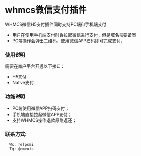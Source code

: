 # whmcs微信支付插件
WHMCS微信H5支付插件同时支持PC端和手机端支付
- 用户在使用手机端支付时会拉起微信进行支付，但是域名需要备案
- PC端操作会弹出二维码，使用微信APP扫码即可完成支付。
### 使用说明
需要在商户平台开通以下接口：
- H5支付
- Native支付


### 功能说明
- PC端使用微信APP扫码支付；
- 手机端直接拉起微信APP支付；
- 支持WHMCS操作退款原路返还；

### 联系方式:
```
  Wx: helpsmi
  Tg: @emeuis
```
